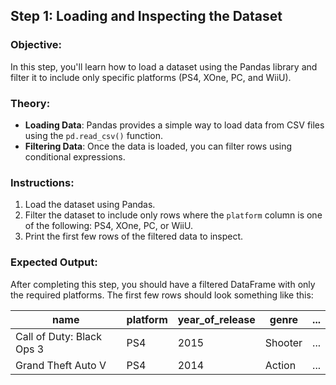 ## Step 1: Loading and Inspecting the Dataset

### Objective:
In this step, you'll learn how to load a dataset using the Pandas library and filter it to include only specific platforms (PS4, XOne, PC, and WiiU).

### Theory:
- **Loading Data**: Pandas provides a simple way to load data from CSV files using the `pd.read_csv()` function.
- **Filtering Data**: Once the data is loaded, you can filter rows using conditional expressions.

### Instructions:
1. Load the dataset using Pandas.
2. Filter the dataset to include only rows where the `platform` column is one of the following: PS4, XOne, PC, or WiiU.
3. Print the first few rows of the filtered data to inspect.

### Expected Output:
After completing this step, you should have a filtered DataFrame with only the required platforms. The first few rows should look something like this:

| name                    | platform | year_of_release | genre       | ... |
|-------------------------|----------|-----------------|-------------|-----|
| Call of Duty: Black Ops 3 | PS4      | 2015            | Shooter     | ... |
| Grand Theft Auto V      | PS4      | 2014            | Action      | ... |

